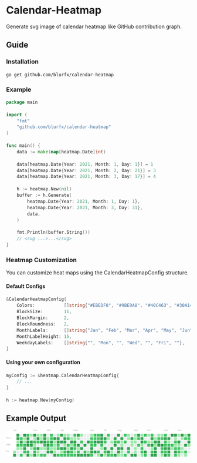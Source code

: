 # Calendar-Heatmap

Generate svg image of calendar heatmap like GitHub contribution graph.

## Guide

### Installation
```
go get github.com/blurfx/calendar-heatmap
```


### Example

```go
package main

import (
	"fmt"
	"github.com/blurfx/calendar-heatmap"
)

func main() {
	data := make(map[heatmap.Date]int)

	data[heatmap.Date{Year: 2021, Month: 1, Day: 1}] = 1
	data[heatmap.Date{Year: 2021, Month: 2, Day: 21}] = 3
	data[heatmap.Date{Year: 2021, Month: 3, Day: 17}] = 4

	h := heatmap.New(nil)
	buffer := h.Generate(
		heatmap.Date{Year: 2021, Month: 1, Day: 1},
		heatmap.Date{Year: 2021, Month: 3, Day: 31},
		data,
    )

	fmt.Println(buffer.String())
	// <svg ...>...</svg>
}
```

### Heatmap Customization

You can customize heat maps using the CalendarHeatmapConfig structure.

#### Default Configs
```go
&CalendarHeatmapConfig{
	Colors:           []string{"#EBEDF0", "#9BE9A8", "#40C463", "#30A14E", "#216E39"},
	BlockSize:        11,
	BlockMargin:      2,
	BlockRoundness:   2,
	MonthLabels:      []string{"Jan", "Feb", "Mar", "Apr", "May", "Jun", "Jul", "Aug", "Sep", "Oct", "Nov", "Dec"},
	MonthLabelHeight: 15,
	WeekdayLabels:    []string{"", "Mon", "", "Wed", "", "Fri", ""},
}
```

#### Using your own configuration 
```go
myConfig := &heatmap.CalendarHeatmapConfig{
    // ...
}

h := heatmap.New(myConfig)
```

## Example Output
![Generated SVG](https://raw.githubusercontent.com/blurfx/calendar-heatmap/static/demo.svg)
